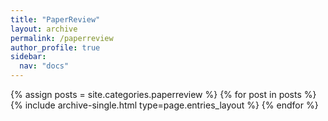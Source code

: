 ```yaml
---
title: "PaperReview"
layout: archive
permalink: /paperreview
author_profile: true
sidebar:
  nav: "docs"
---
```



{% assign posts = site.categories.paperreview %}
{% for post in posts %} {% include archive-single.html type=page.entries_layout %} {% endfor %}
